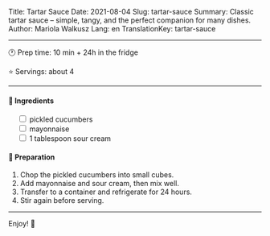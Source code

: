 Title: Tartar Sauce
Date: 2021-08-04
Slug: tartar-sauce
Summary: Classic tartar sauce – simple, tangy, and the perfect companion for many dishes.
Author: Mariola Walkusz
Lang: en
TranslationKey: tartar-sauce

---

<!-- ![def] -->

🕐 Prep time: 10 min + 24h in the fridge

⭐ Servings: about 4

---

#### 🌿 Ingredients

&emsp; <input type="checkbox"> pickled cucumbers </br>
&emsp; <input type="checkbox"> mayonnaise </br>
&emsp; <input type="checkbox"> 1 tablespoon sour cream </br>

#### 📝 Preparation

1. Chop the pickled cucumbers into small cubes.
2. Add mayonnaise and sour cream, then mix well.
3. Transfer to a container and refrigerate for 24 hours.
4. Stir again before serving.

---

Enjoy! 💛

[def]: static/images/sos_tatarski.jpg
